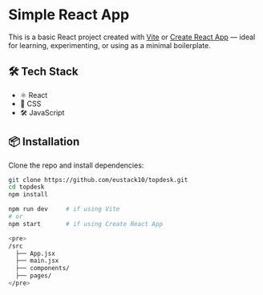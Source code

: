 # Simple React App

This is a basic React project created with [Vite](https://vitejs.dev/) or [Create React App](https://create-react-app.dev/) — ideal for learning, experimenting, or using as a minimal boilerplate.

## 🛠️ Tech Stack

- ⚛️ React
- 💅 CSS
- 🛠️ JavaScript

## 📦 Installation

Clone the repo and install dependencies:

```bash
git clone https://github.com/eustack10/topdesk.git
cd topdesk
npm install

npm run dev     # if using Vite
# or
npm start       # if using Create React App

<pre>
/src
  ├── App.jsx
  ├── main.jsx
  ├── components/
  ├── pages/
</pre>
